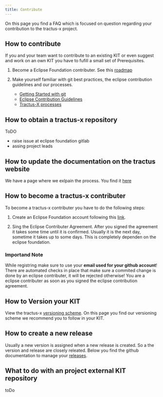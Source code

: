```yaml
---
title: Contribute
---
```


On this page you find a FAQ which is focused on question regarding your contribution to the tractus-x project.

## How to contribute

If you and your team want to contribute to an existing KIT or even suggest and work on an own KIT you have to fufill a small set of Prerequisites.

1. Become a Eclipse Foundation contributer. See this [roadmap](/docs/kit-process/contribute.md#how-to-become-a-tractus-x-contributer)

2. Make yourself familiar with git best practices, the eclipse contribution guidelines and our processes.
   - [Getting Started with git](https://docs.github.com/en/get-started/getting-started-with-git)
   - [Eclipse Contribution Guidelines](https://wiki.eclipse.org/Development_Resources/Contributing_via_Git)
   - [Tractus-X processes](/docs/kit-process/processes/)

## How to obtain a tractus-x repository

ToDO

- raise issue at eclipse foundation gitlab
- assing project leads

## How to update the documentation on the tractus website

We have a page where we exlpain the process. You find it [here](/docs/kit-process/processes/update-documentation.md)

## How to become a tractus-x contributer

To become a tractus-x contributer you have to do the following steps:

1. Create an Eclipse Foundation account following this [link](https://accounts.eclipse.org/user/register).

2. Sing the Eclipse Contributer Agreement.
   After you signed the agreement it takes some time until it is confirmed. Usually it is the next day, sometime it takes up to some days. This is completely dependen on the eclipse foundation.

### Importand Note

While registring make sure to use your **email used for your github account**! There are automated checks in place that make sure a commited change is done by an eclipse contributer, it will be rejected otherwise! You are a eclipse contributer as soon as you signed the eclipse contribution agreement.

## How to Version your KIT

View the tractus-x [versioning scheme](/docs/kit-process/versioning.md). On this page you find our versioning scheme we recommend you to follow in your KIT.

## How to create a new release

Usually a new version is assigned when a new release is created. So a the version and release are closely releated. Below you find the github documentation to manage your [releases](https://docs.github.com/en/repositories/releasing-projects-on-github/managing-releases-in-a-repository).

## What to do with an project external KIT repository

toDo
